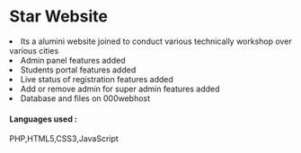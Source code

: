 # Star Website
<li> Its a alumini website joined to conduct various technically workshop over various cities<br> 
<li> Admin panel features added <br>
<li> Students portal features added <br>
<li> Live status of registration features added <br>
<li> Add or remove admin for super admin features added<br>
<li> Database and files on 000webhost <br>

<h4>Languages used : </h4>
PHP,HTML5,CSS3,JavaScript

